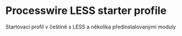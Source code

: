 # Processwire LESS starter profile
 Startovací profil v češtině s LESS a několika předinstalovanými moduly
